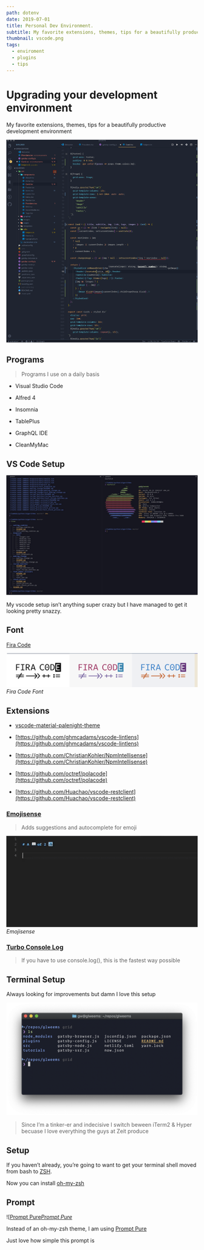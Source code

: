 ```yaml
---
path: dotenv
date: 2019-07-01
title: Personal Dev Environment.
subtitle: My favorite extensions, themes, tips for a beautifully productive development environment.
thumbnail: vscode.png
tags:
  - enviroment
  - plugins
  - tips
---
```



# Upgrading your development environment

My favorite extensions, themes, tips for a beautifully productive development environment

![](vscode.png)

## Programs
> Programs I use on a daily basis

* Visual Studio Code

* Alfred 4

* Insomnia

* TablePlus

* GraphQL IDE

* CleanMyMac

## VS Code Setup

![](tbn.jpg)

My vscode setup isn’t anything super crazy but I have managed to get it looking pretty snazzy.

## Font

[Fira Code](https://github.com/tonsky/FiraCode)

![Fira Code Font](font.png)*Fira Code Font*

## Extensions

* [vscode-material-palenight-theme](https://github.com/whizkydee/vscode-material-palenight-theme)

* [https://github.com/ghmcadams/vscode-lintlens](https://github.com/ghmcadams/vscode-lintlens)

* [https://github.com/ChristianKohler/NpmIntellisense](https://github.com/ChristianKohler/NpmIntellisense)

* [https://github.com/octref/polacode](https://github.com/octref/polacode)

* [https://github.com/Huachao/vscode-restclient](https://github.com/Huachao/vscode-restclient)

### [Emojisense](https://github.com/mattbierner/vscode-emojisense)
> Adds suggestions and autocomplete for emoji

![Emojisense](emojisense.gif)*Emojisense*

### [Turbo Console Log](https://github.com/Chakroun-Anas/turbo-console-log)
> If you have to use console.log(), this is the fastest way possible

## Terminal Setup

Always looking for improvements but damn I love this setup

![](terminal.png)
> Since I’m a tinker-er and indecisive I switch beween iTerm2 & Hyper becuase I love everything the guys at Zeit produce

## Setup

If you haven’t already, you’re going to want to get your terminal shell moved from bash to [ZSH](https://github.com/robbyrussell/oh-my-zsh/wiki/Installing-ZSH).

Now you can install [oh-my-zsh](https://ohmyz.sh/)

## Prompt

![[Prompt Pure](prompt.png)*[Prompt Pure](https://github.com/sindresorhus/pure)*

Instead of an oh-my-zsh theme, I am using [Prompt Pure](https://github.com/sindresorhus/pure)

Just love how simple this prompt is

